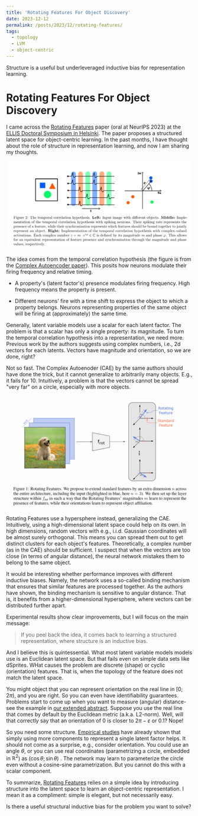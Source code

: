 ```yaml
---
title: 'Rotating Features For Object Discovery'
date: 2023-12-12
permalink: /posts/2023/12/rotating-features/
tags:
  - topology
  - LVM
  - object-centric
---
```


Structure is a useful but underleveraged inductive bias for representation learning. 

# Rotating Features For Object Discovery

I came across the [Rotating Features](http://arxiv.org/abs/2306.00600) paper (oral at NeurIPS 2023) at the [ELLIS Doctoral Symposium in Helsinki](https://path2phd.substack.com/p/p2p-no-39-what-industry-can-tell). The paper proposes a structured latent space for object-centric learning. In the past months, I have thought about the role of structure in representation learning, and now I am sharing my thoughts.


![Temporal correlation hypothesis](/images/posts/temp_corr.png)

The idea comes from the temporal correlation hypothesis (the figure is from the [Complex Autoencoder paper](http://arxiv.org/abs/2204.02075)). This posits how neurons modulate their firing frequency and relative timing.

- A property's (latent factor's) presence modulates firing frequency. High frequency means the property is present.
    
- Different neurons' fire with a time shift to express the object to which a property belongs. Neurons representing properties of the same object will be firing at (approximately) the same time.
    

Generally, latent variable models use a scalar for each latent factor. The problem is that a scalar has only a single property: its magnitude. To turn the temporal correlation hypothesis into a representation, we need more. Previous work by the authors suggests using complex numbers, i.e., 2d vectors for each latents. Vectors have magnitude and orientation, so we are done, right?

Not so fast. The Complex Autoenoder (CAE) by the same authors should have done the trick, but it cannot generalize to arbitrarily many objects. E.g., it fails for 10. Intuitively, a problem is that the vectors cannot be spread "very far" on a circle, especially with more objects.


![lowe_rotating_2023_fig1.png](/images/posts/lowe_rotating_2023_fig1.png)

Rotating Features use a hypersphere instead, generalizing the CAE. Intuitively, using a high-dimensional latent space could help on its own. In high dimensions, random vectors with e.g., i.i.d. Gaussian coordinates will be almost surely orthogonal. This means you can spread them out to get distinct clusters for each object's features. Theoretically, a complex number (as in the CAE) should be sufficient. I suspect that when the vectors are too close (in terms of angular distance), the neural network mistakes them to belong to the same object.

It would be interesting whether performance improves with different inductive biases. Namely, the network uses a so-called binding mechanism that ensures that similar features are processed together. As the authors have shown, the binding mechanism is sensitive to angular distance. That is, it benefits from a higher-dimensional hypersphere, where vectors can be distributed further apart.


Experimental results show clear improvements, but I will focus on the main message:

>If you peel back the idea, it comes back to learning a structured representation, where structure is an inductive bias.

And I believe this is quintessential. What most latent variable models models use is an Euclidean latent space. But that fails even on simple data sets like dSprites. WHat causes the problem are discrete (shape) or cyclic (orientation) features. That is, when the topology of the feature does not match the latent space.

You might object that you can represent orientation on the real line in $[0;2\pi)$, and you are right. So you can even have identifiability guarantees. Problems start to come up when you want to measure (angular) distance-see the example in [our extended abstract](https://openreview.net/forum?id=r6C86JjuiW). Suppose you use the real line that comes by default by the Euclidean metric (a.k.a. L2-norm). Well, will that correctly say that an orientation of 0 is closer to $2\pi-\varepsilon$ or $0.1$? Nope!

So you need some structure. [Empirical studies](http://arxiv.org/abs/2305.18063) have already shown that simply using more components to represent a single latent factor helps. It should not come as a surprise, e.g., consider orientation. You could use an angle $\theta$, or you can use real coordinates (parametrizing a circle, embedded in $\mathbb{R}^{2}$) as $(\cos \theta; \sin \theta)$ . The network may learn to parameterize the circle even without a cosine-sine parametrization. But you cannot do this with a scalar component.

To summarize, [Rotating Features](http://arxiv.org/abs/2306.00600) relies on a simple idea by introducing structure into the latent space to learn an object-centric representation.
I mean it as a compliment: simple is elegant, but not necessarily easy. 

Is there a useful structural inductive bias for the problem you want to solve?

